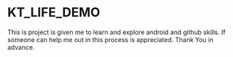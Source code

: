 # KT_LIFE_DEMO
This is project is given me to learn and explore android and github skills. If someone can help me out in this process is appreciated. Thank You in advance. 
